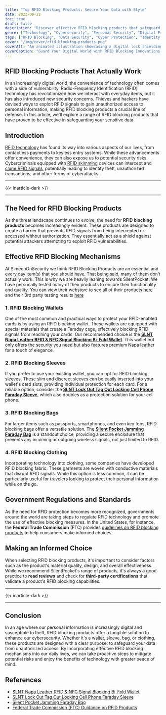 ```yaml
---
title: "Top RFID Blocking Products: Secure Your Data with Style"
date: 2023-09-22
toc: true
draft: false
description: "Discover effective RFID blocking products that safeguard your data and style."
genre: ["Technology", "Cybersecurity", "Personal Security", "Digital Privacy", "Product Reviews", "Gadgets", "Data Protection", "Identity Theft", "E-Commerce", "Consumer Tips"]
tags: ["RFID Blocking", "Data Security", "Cyber Protection", "Identity Theft Prevention", "Secure Wallets", "Digital Privacy", "RFID Skimming", "Secure Accessories", "Personal Data Protection", "Product Recommendations", "SilentPocket Products", "Faraday Bags", "RFID Blocking Wallets", "RFID Blocking Sleeves", "Digital Identity", "Secure Gadgets", "RFID Technology", "Secure Fashion", "RFID Signal Blocking", "Digital Safety", "Identity Theft", "E-Commerce", "Consumer Advice", "Online Security", "RFID Blocking Bags", "Identity Fraud", "Secure Accessories", "Electronic Security", "RFID Shielding", "Personal Information Protection"]
cover: "/img/cover/rfid-blocking-products.png"
coverAlt: "An animated illustration showcasing a digital lock shielding RFID signals."
coverCaption: "Guard Your Digital World with RFID Blocking Innovations."
---
```


## RFID Blocking Products That Actually Work

In an increasingly digital world, the convenience of technology often comes with a side of vulnerability. Radio-Frequency Identification (RFID) technology has revolutionized how we interact with everyday items, but it has also introduced new security concerns. Thieves and hackers have devised ways to exploit RFID signals to gain unauthorized access to personal information, making RFID blocking products a crucial line of defense. In this article, we'll explore a range of RFID blocking products that have proven to be effective in safeguarding your sensitive data.

## Introduction

[RFID technology](https://simeononsecurity.com/articles/how-to-protect-yourself-from-physical-credit-fraud/) has found its way into various aspects of our lives, from contactless payments to keyless entry systems. While these advancements offer convenience, they can also expose us to potential security risks. Cybercriminals equipped with [RFID skimming](https://simeononsecurity.com/articles/how-to-protect-yourself-from-physical-credit-fraud/) devices can intercept and [clone RFID signals](https://simeononsecurity.com/articles/how-to-protect-yourself-from-physical-credit-fraud/), potentially leading to identity theft, unauthorized transactions, and other forms of cyberattacks.

______
{{< inarticle-dark >}}
______

## The Need for RFID Blocking Products

As the threat landscape continues to evolve, the need for **RFID blocking products** becomes increasingly evident. These products are designed to create a barrier that prevents RFID signals from being intercepted or accessed without authorization. They essentially act as a shield against potential attackers attempting to exploit RFID vulnerabilities.

## Effective RFID Blocking Mechanisms

At SimeonOnSecurity we think RFID Blocking Products are an essential and every day item(s) that you should have. That being said, many of them don't actually work. This is why we are heavily leaning towards SilentPocket. We have personally tested many of their products to ensure their functionality and quality. You can view their webstore to see all of their products [here](https://amzn.to/47f4XvK) and their 3rd party testing results [here](https://amzn.to/3DGGAcQ)

### 1. RFID Blocking Wallets

One of the most common and practical ways to protect your RFID-enabled cards is by using an RFID blocking wallet. These wallets are equipped with special materials that create a Faraday cage, effectively blocking RFID signals from reaching your cards. Our recommended choice is the [**SLNT Napa Leather RFID & NFC Signal Blocking Bi-Fold Wallet**](https://amzn.to/3rLCi0X). This wallet not only offers the security you need but also features premium Napa leather for a touch of elegance.

### 2. RFID Blocking Sleeves

If you prefer to use your existing wallet, you can opt for RFID blocking sleeves. These slim and discreet sleeves can be easily inserted into your wallet's card slots, providing individual protection for each card. For a reliable option, consider the [**SLNT Lock Out Tag Out Locking Cell Phone Faraday Sleeve**](https://amzn.to/3OmCxqS), which also doubles as a protection solution for your cell phone.

### 3. RFID Blocking Bags

For larger items such as passports, smartphones, and even key fobs, RFID blocking bags offer a versatile solution. The [**Silent Pocket Jamming Faraday Bag**](https://amzn.to/3qjLKZ9) is a standout choice, providing a secure enclosure that prevents any incoming or outgoing wireless signals, not just limited to RFID.

### 4. RFID Blocking Clothing

Incorporating technology into clothing, some companies have developed RFID blocking fabric. These garments are woven with conductive materials that disrupt RFID signals. While this option is less common, it can be particularly useful for travelers looking to protect their personal information while on the go.

## Government Regulations and Standards

As the need for RFID protection becomes more recognized, governments around the world are taking steps to regulate RFID technology and promote the use of effective blocking measures. In the United States, for instance, the **Federal Trade Commission** (FTC) provides [guidelines on RFID blocking products](https://www.ftc.gov/reports/rfid-radio-frequency-identification-applications-implications-consumers-workshop-report-staff) to help consumers make informed choices.

## Making an Informed Choice

When selecting RFID blocking products, it's important to consider factors such as the product's material quality, design, and overall effectiveness. While we recommend SilentPocket's range of products, it's always a good practice to **read reviews** and check for **third-party certifications** that validate a product's RFID blocking capabilities.

______
{{< inarticle-dark >}}
______

## Conclusion

In an age where our personal information is increasingly digital and susceptible to theft, RFID blocking products offer a tangible solution to enhance our cybersecurity. Whether it's a wallet, sleeve, bag, or clothing, these products are designed with a clear purpose: to safeguard your data from unauthorized access. By incorporating effective RFID blocking mechanisms into our daily lives, we can take proactive steps to mitigate potential risks and enjoy the benefits of technology with greater peace of mind.

## References

- [SLNT Napa Leather RFID & NFC Signal Blocking Bi-Fold Wallet](https://amzn.to/3rLCi0X)
- [SLNT Lock Out Tag Out Locking Cell Phone Faraday Sleeve](https://amzn.to/3OmCxqS)
- [Silent Pocket Jamming Faraday Bag](https://amzn.to/3qjLKZ9)
- [Federal Trade Commission (FTC) Guidance on RFID Products](https://www.ftc.gov/reports/rfid-radio-frequency-identification-applications-implications-consumers-workshop-report-staff)

